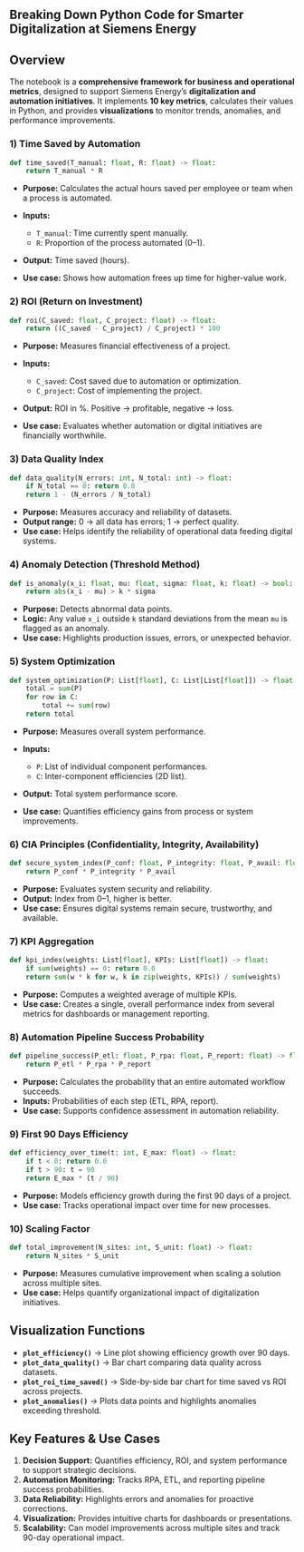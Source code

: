 ## Breaking Down Python Code for Smarter Digitalization at Siemens Energy

## **Overview**

The notebook is a **comprehensive framework for business and operational metrics**, designed to support Siemens Energy’s **digitalization and automation initiatives**. It implements **10 key metrics**, calculates their values in Python, and provides **visualizations** to monitor trends, anomalies, and performance improvements.


### **1) Time Saved by Automation**

```python
def time_saved(T_manual: float, R: float) -> float:
    return T_manual * R
```

* **Purpose:** Calculates the actual hours saved per employee or team when a process is automated.
* **Inputs:**

  * `T_manual`: Time currently spent manually.
  * `R`: Proportion of the process automated (0–1).
* **Output:** Time saved (hours).
* **Use case:** Shows how automation frees up time for higher-value work.



### **2) ROI (Return on Investment)**

```python
def roi(C_saved: float, C_project: float) -> float:
    return ((C_saved - C_project) / C_project) * 100
```

* **Purpose:** Measures financial effectiveness of a project.
* **Inputs:**

  * `C_saved`: Cost saved due to automation or optimization.
  * `C_project`: Cost of implementing the project.
* **Output:** ROI in %. Positive → profitable, negative → loss.
* **Use case:** Evaluates whether automation or digital initiatives are financially worthwhile.



### **3) Data Quality Index**

```python
def data_quality(N_errors: int, N_total: int) -> float:
    if N_total == 0: return 0.0
    return 1 - (N_errors / N_total)
```

* **Purpose:** Measures accuracy and reliability of datasets.
* **Output range:** 0 → all data has errors; 1 → perfect quality.
* **Use case:** Helps identify the reliability of operational data feeding digital systems.



### **4) Anomaly Detection (Threshold Method)**

```python
def is_anomaly(x_i: float, mu: float, sigma: float, k: float) -> bool:
    return abs(x_i - mu) > k * sigma
```

* **Purpose:** Detects abnormal data points.
* **Logic:** Any value `x_i` outside `k` standard deviations from the mean `mu` is flagged as an anomaly.
* **Use case:** Highlights production issues, errors, or unexpected behavior.



### **5) System Optimization**

```python
def system_optimization(P: List[float], C: List[List[float]]) -> float:
    total = sum(P)
    for row in C:
        total += sum(row)
    return total
```

* **Purpose:** Measures overall system performance.
* **Inputs:**

  * `P`: List of individual component performances.
  * `C`: Inter-component efficiencies (2D list).
* **Output:** Total system performance score.
* **Use case:** Quantifies efficiency gains from process or system improvements.



### **6) CIA Principles (Confidentiality, Integrity, Availability)**

```python
def secure_system_index(P_conf: float, P_integrity: float, P_avail: float) -> float:
    return P_conf * P_integrity * P_avail
```

* **Purpose:** Evaluates system security and reliability.
* **Output:** Index from 0–1, higher is better.
* **Use case:** Ensures digital systems remain secure, trustworthy, and available.



### **7) KPI Aggregation**

```python
def kpi_index(weights: List[float], KPIs: List[float]) -> float:
    if sum(weights) == 0: return 0.0
    return sum(w * k for w, k in zip(weights, KPIs)) / sum(weights)
```

* **Purpose:** Computes a weighted average of multiple KPIs.
* **Use case:** Creates a single, overall performance index from several metrics for dashboards or management reporting.



### **8) Automation Pipeline Success Probability**

```python
def pipeline_success(P_etl: float, P_rpa: float, P_report: float) -> float:
    return P_etl * P_rpa * P_report
```

* **Purpose:** Calculates the probability that an entire automated workflow succeeds.
* **Inputs:** Probabilities of each step (ETL, RPA, report).
* **Use case:** Supports confidence assessment in automation reliability.



### **9) First 90 Days Efficiency**

```python
def efficiency_over_time(t: int, E_max: float) -> float:
    if t < 0: return 0.0
    if t > 90: t = 90
    return E_max * (t / 90)
```

* **Purpose:** Models efficiency growth during the first 90 days of a project.
* **Use case:** Tracks operational impact over time for new processes.



### **10) Scaling Factor**

```python
def total_improvement(N_sites: int, S_unit: float) -> float:
    return N_sites * S_unit
```

* **Purpose:** Measures cumulative improvement when scaling a solution across multiple sites.
* **Use case:** Helps quantify organizational impact of digitalization initiatives.



## **Visualization Functions**

* **`plot_efficiency()`** → Line plot showing efficiency growth over 90 days.
* **`plot_data_quality()`** → Bar chart comparing data quality across datasets.
* **`plot_roi_time_saved()`** → Side-by-side bar chart for time saved vs ROI across projects.
* **`plot_anomalies()`** → Plots data points and highlights anomalies exceeding threshold.



## **Key Features & Use Cases**

1. **Decision Support:** Quantifies efficiency, ROI, and system performance to support strategic decisions.
2. **Automation Monitoring:** Tracks RPA, ETL, and reporting pipeline success probabilities.
3. **Data Reliability:** Highlights errors and anomalies for proactive corrections.
4. **Visualization:** Provides intuitive charts for dashboards or presentations.
5. **Scalability:** Can model improvements across multiple sites and track 90-day operational impact.


